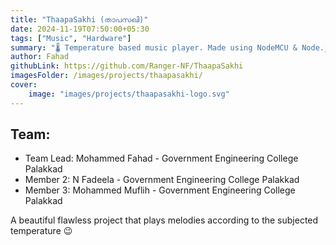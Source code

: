 ```yaml
---
title: "ThaapaSakhi (താപസഖി)"
date: 2024-11-19T07:50:00+05:30
tags: ["Music", "Hardware"]
summary: "🌡️ Temperature based music player. Made using NodeMCU & Node.js"
author: Fahad
githubLink: https://github.com/Ranger-NF/ThaapaSakhi
imagesFolder: /images/projects/thaapasakhi/
cover:
    image: "images/projects/thaapasakhi-logo.svg"
---
```


## Team:
- Team Lead: Mohammed Fahad - Government Engineering College Palakkad
- Member 2: N Fadeela - Government Engineering College Palakkad
- Member 3: Mohammed Muflih - Government Engineering College Palakkad

A beautiful flawless project that plays melodies according to the subjected temperature 😉
